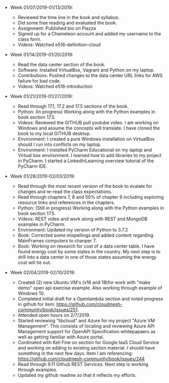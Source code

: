 * Week 01/07/2019-01/13/2019:

  * Reviewed the time line in the book and syllabus.
  * Did some free reading and evaluated the book.
  * Assignment: Published bio on Piazza
  * Signed up for a Chameleon account and added my username to the class form.
  * Videos: Watched e516-definition-cloud

* Week 01/14/2019-01/20/2019:

  * Read the data center section of the book.
  * Software: Installed VirtualBox, Vagrant and Python on my laptop.
  * Contributions: Pushed changes to the data center URL links for AWS failure for bad code.
  * Videos: Watched e516-introduction
  
* Week 01/21/2019-01/27/2019:
  
  * Read through 17.1, 17.2 and 17.5 sections of the book.
  * Python: (In progress) Working along with the Python examples in book section 17.5.
  * Videos: Reviewed the GITHUB pull youtube video. I am working on Windows and assume the concepts will translate. I have cloned the book to my local GITHUB desktop.
  * Environment: I created a pure Windows installation on VirtualBox should I run into conflicts on my laptop. 
  * Environment: I installed PyCharm Educational on my laptop and Virtual box environment. I learned how to add libraries to my project in PyCharm. I started a LinkedInLearning overview tutorial of the PyCharm IDE.
  
* Week 01/28/2019-02/03/2019:
  
  * Read through the most recent version of the book to evalate for changes and re-read the class expectations.
  * Read through chapters 7, 8 and 50% of chapter 9 including exploring resource links and references in the chapters.
  * Python: (Still in progress) Working along with the Python examples in book section 17.5.
  * Videos: REST video and work along with REST and MongoDB examples in PyCharm.
  * Environment: Updated my version of Python to 3.7.2
  * Book: Corrected some mispellings and added content regarding MainFrames computers to chanper 7.
  * Book: Working on research for cost of a data center table. I have found energy cost by some states in the country. My next step is to drill into a data center in one of those states assuming the energy cost will tie out.
 
* Week 02/04/2019-02/10/2019:
  
  * Created (2) new Ubuntu VM's (v16 and 18)for work with "make demo" open api exercise example. Also working through example of Windows 10.
  * Completed initial draft for a Openlambda section and noted progress in github for item: https://github.com/cloudmesh-community/book/issues/251.
  * Attended open hours on 2/7/2019.
  * Started reviewing "libcloud" and Azure for my project "Azure VM Management". This consists of locating and reviewing Azure API Management support for OpenAPI Specification whitepapaers as well as getting familiar with Azure portal.
  * Cordinated with Keli Fine on section for Google IaaS Cloud Service and working on adding to existing section material. I should have something in the next few days. Item I am referencing: https://github.com/cloudmesh-community/book/issues/244
  * Read through 9.11 Github REST Services. Next step is working through examples.
  * Updated my github readme so that it reflects my efforts.
  
